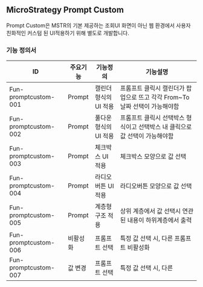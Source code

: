 ## MicroStrategy Prompt Custom
Prompt Custom은 MSTR의 기본 제공하는 조회UI 화면이 아닌 웹 환경에서 사용자 친화적인 커스텀 된 UI적용하기 위해 별도로 개발합니다. 
### 기능 정의서
|ID|주요기능|기능정의|기능설명|
|---|---|---|---|
|Fun-promptcustom-001|Prompt|캘린더형식의 UI 적용|프롬프트 클릭시 캘린더가 팝업으로 뜨고 각각 From~To 날짜 선택이 가능해야함|
|Fun-promptcustom-002|Prompt|풀다운형식의 UI 적용|프롬프트 클릭시 선택박스 형식이고 선택박스 내 클릭으로 값 선택이 가능해야함|
|Fun-promptcustom-003|Prompt|체크박스 UI 적용|체크박스 모양으로 값 선택|
|Fun-promptcustom-004|Prompt|라디오버튼 UI 적용|라디오버튼 모양으로 값 선택|
|Fun-promptcustom-005|Prompt|계층형 구조 적용|상위 계층에서 값 선택시 연관된 내용이 하위계층에서 출력|
|Fun-promptcustom-006|비활성화|프롬프트 선택|특정 값 선택 시, 다른 프롬프트 비활성화|
|Fun-promptcustom-007|값 변경|프롬프트 선택|특정 값 선택 시, 다른|
